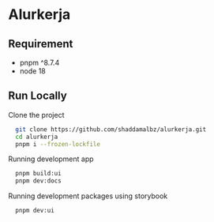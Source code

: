 # Alurkerja

## Requirement

- pnpm ^8.7.4
- node 18

## Run Locally

Clone the project

```bash
  git clone https://github.com/shaddamalbz/alurkerja.git
  cd alurkerja
  pnpm i --frozen-lockfile
```

Running development app

```bash
  pnpm build:ui
  pnpm dev:docs
```

Running development packages using storybook

```bash
  pnpm dev:ui
```
